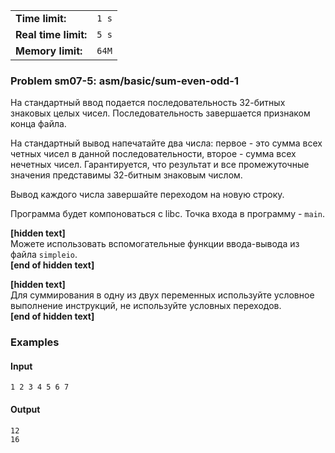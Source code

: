 |                      |       |
|----------------------|-------|
| **Time limit:**      | `1 s` |
| **Real time limit:** | `5 s` |
| **Memory limit:**    | `64M` |


### Problem sm07-5: asm/basic/sum-even-odd-1

На стандартный ввод подается последовательность 32-битных
знаковых целых чисел. Последовательность завершается признаком
конца файла.

На стандартный вывод напечатайте два числа: первое - это сумма
всех четных чисел в данной последовательности, второе - сумма
всех нечетных чисел. Гарантируется, что результат и все
промежуточные значения представимы 32-битным знаковым числом.

Вывод каждого числа завершайте переходом на новую строку.

Программа будет компоноваться с libc. Точка входа в программу -
`main`.

**[hidden text]**  
Можете использовать вспомогательные функции ввода-вывода из файла
`simpleio`.  
**[end of hidden text]**

**[hidden text]**  
Для суммирования в одну из двух переменных используйте условное
выполнение инструкций, не используйте условных переходов.  
**[end of hidden text]**

### Examples

#### Input

    
    
    1 2 3 4 5 6 7

#### Output

    
    
    12
    16

